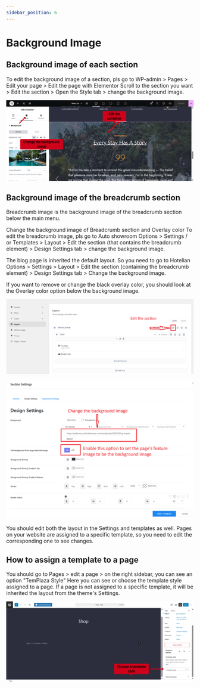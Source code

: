 ```yaml
---
sidebar_position: 6
---
```


# Background Image

## Background image of each section

To edit the background image of a section, pls go to WP-admin > Pages > Edit your page > Edit the page with Elementor
Scroll to the section you want > Edit the section > Open the Style tab > change the background image.

![hotel-edit-background-image.png](img/hotel-edit-background-image.png)

## Background image of the breadcrumb section

Breadcrumb image is the background image of the breadcrumb section below the main menu. 

Change the background image of Breadcrumb section and Overlay color
To edit the breadcrumb image, pls go to Auto showroom Options > Settings / or Templates > Layout > Edit the section (that contains the breadcrumb element) > Design Settings tab > change the background image.

The blog page is inherited the default layout. So you need to go to Hotelian Options > Settings > Layout > Edit the section (containing the breadcrumb element) > Design Settings tab > Change the background image. 

If you want to remove or change the black overlay color, you should look at the Overlay color option below the background image.

![hotel-edit-breadcrumb-section.png](img/hotel-edit-breadcrumb-section.png)

![hotel-edit-breadcrumb-image.png](img/hotel-edit-breadcrumb-image.png)

You should edit both the layout in the Settings and templates as well. Pages on your website are assigned to a specific template, so you need to edit the corresponding one to see changes. 

## How to assign a template to a page

You should go to Pages > edit a page > on the right sidebar, you can see an option "TemPlaza Style"
Here you can see or choose the template style assigned to a page. If a page is not assigned to a specific template, it will be inherited the layout from the theme's Settings. 

![hotel-page-choose-template.png](img/hotel-page-choose-template.png)









